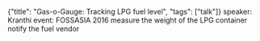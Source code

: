 {"title": "Gas-o-Gauge: Tracking LPG fuel level", "tags": ["talk"]}
speaker: Kranthi
event: FOSSASIA 2016
measure the weight of the LPG container
notify the fuel vendor
